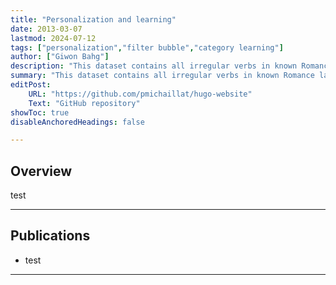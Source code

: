 ```yaml
---
title: "Personalization and learning" 
date: 2013-03-07
lastmod: 2024-07-12
tags: ["personalization","filter bubble","category learning"]
author: ["Giwon Bahg"]
description: "This dataset contains all irregular verbs in known Romance languages."
summary: "This dataset contains all irregular verbs in known Romance languages."
editPost:
    URL: "https://github.com/pmichaillat/hugo-website"
    Text: "GitHub repository"
showToc: true
disableAnchoredHeadings: false

---
```


## Overview

test

---

## Publications

 * test

---
